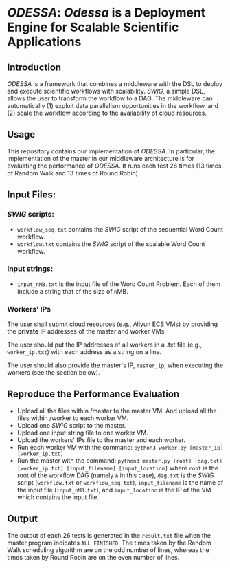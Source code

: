 # *ODESSA*: *Odessa* is a Deployment Engine for Scalable Scientific Applications

## Introduction
*ODESSA* is a framework that combines a middleware with the DSL to deploy and execute scientific workflows with scalability. *SWIG*, a simple DSL, allows the user to transform the workflow to a DAG. The middleware can automatically (1) exploit data parallelism opportunities in the workflow, and (2) scale the workflow according to the availability of cloud resources. 

 
## Usage
This repository contains our implementation of *ODESSA*. In particular, the implementation of the master in our middleware architecture is for evaluating the performance of *ODESSA*. It runs each test 26 times (13 times of Random Walk and 13 times of Round Robin).


## Input Files:
### *SWIG* scripts:

 - `workflow_seq.txt` contains the *SWIG* script of the sequential Word Count workflow.
 - `workflow.txt` contains the *SWIG* script of the scalable Word Count workflow.

### Input strings:

 - `input_nMB.txt` is the input file of the Word Count Problem. Each of them include a string that of the size of `n`MB.


### Workers' IPs
The user shall submit cloud resources (e.g., Aliyun ECS VMs) by providing the **private** IP addresses of the master and worker VMs. 

The user should put the IP addresses of all workers in a .txt file (e.g., `worker_ip.txt`) with each address as a string on a line.

The user should also provide the master's IP, `master_ip`, when executing the workers (see the section below).


## Reproduce the Performance Evaluation
 - Upload all the files within /master to the master VM. And upload all the files within /worker to each worker VM.
 - Upload one *SWIG* script to the master.
 - Upload one input string file to one worker VM.
 - Upload the workers' IPs file to the master and each worker. 
 - Run each worker VM with the command:
 `python3 worker.py [master_ip] [worker_ip.txt]`
 - Run the master with the command:
 `python3 master.py [root] [dag.txt] [worker_ip.txt] [input_filename] [input_location]`
where `root` is the root of the workflow DAG (namely `A` in this case), `dag.txt` is the *SWIG* script (`workflow.txt` or `workflow_seq.txt`), `input_filename` is the name of the input file (`input_nMB.txt`), and `input_location` is the IP of the VM which contains the input file.
 
## Output
The output of each 26 tests is generated in the `result.txt` file when the master  program indicates `ALL FINISHED`. The times taken by the Random Walk scheduling algorithm are on the odd number of lines, whereas the times taken by Round Robin are on the even number of lines. 

